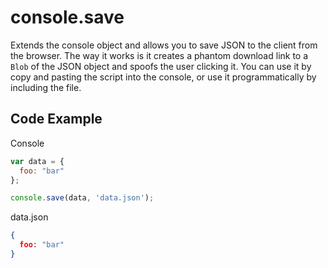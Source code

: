 # console.save

Extends the console object and allows you to save JSON to the client from the browser.  The way it works is it creates a phantom download link to a `Blob` of the JSON object and spoofs the user clicking it.  You can use it by copy and pasting the script into the console, or use it programmatically by including the file.

## Code Example
Console
```JavaScript
var data = { 
  foo: "bar"
};

console.save(data, 'data.json');
```
data.json
```json
{
  foo: "bar"
}
```
